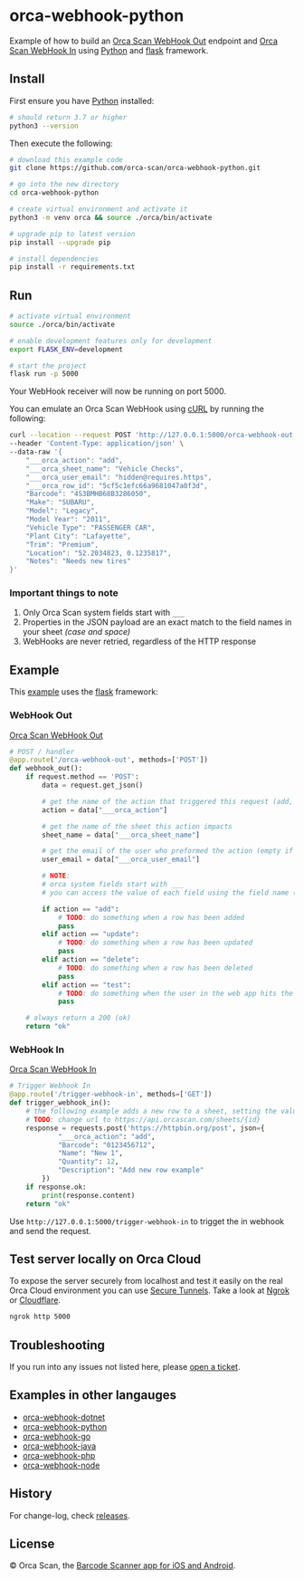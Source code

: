 # orca-webhook-python

Example of how to build an [Orca Scan WebHook Out](https://orcascan.com/docs/api/webhooks) endpoint and [Orca Scan WebHook In](https://orcascan.com/guides/how-to-update-orca-scan-from-your-system-4b249706) using [Python](https://www.python.org/) and [flask](https://github.com/pallets/flask) framework.

## Install

First ensure you have [Python](https://www.python.org/downloads/) installed:

```bash
# should return 3.7 or higher
python3 --version
```

Then execute the following:

```bash
# download this example code
git clone https://github.com/orca-scan/orca-webhook-python.git

# go into the new directory
cd orca-webhook-python

# create virtual environment and activate it
python3 -m venv orca && source ./orca/bin/activate

# upgrade pip to latest version
pip install --upgrade pip

# install dependencies
pip install -r requirements.txt
```

## Run

```bash
# activate virtual environment
source ./orca/bin/activate

# enable development features only for development
export FLASK_ENV=development

# start the project
flask run -p 5000 
```

Your WebHook receiver will now be running on port 5000.

You can emulate an Orca Scan WebHook using [cURL](https://dev.to/ibmdeveloper/what-is-curl-and-why-is-it-all-over-api-docs-9mh) by running the following:

```bash
curl --location --request POST 'http://127.0.0.1:5000/orca-webhook-out' \
--header 'Content-Type: application/json' \
--data-raw '{
    "___orca_action": "add",
    "___orca_sheet_name": "Vehicle Checks",
    "___orca_user_email": "hidden@requires.https",
    "___orca_row_id": "5cf5c1efc66a9681047a0f3d",
    "Barcode": "4S3BMHB68B3286050",
    "Make": "SUBARU",
    "Model": "Legacy",
    "Model Year": "2011",
    "Vehicle Type": "PASSENGER CAR",
    "Plant City": "Lafayette",
    "Trim": "Premium",
    "Location": "52.2034823, 0.1235817",
    "Notes": "Needs new tires"
}'
```
### Important things to note

1. Only Orca Scan system fields start with `___`
2. Properties in the JSON payload are an exact match to the  field names in your sheet _(case and space)_
3. WebHooks are never retried, regardless of the HTTP response

## Example

This [example](app.py) uses the [flask](https://github.com/pallets/flask) framework:

### WebHook Out 

[Orca Scan WebHook Out](https://orcascan.com/docs/api/webhooks)

```python
# POST / handler
@app.route('/orca-webhook-out', methods=['POST'])
def webhook_out():
    if request.method == 'POST':
        data = request.get_json()

        # get the name of the action that triggered this request (add, update, delete, test)
        action = data["___orca_action"]

        # get the name of the sheet this action impacts
        sheet_name = data["___orca_sheet_name"]

        # get the email of the user who preformed the action (empty if not HTTPS)
        user_email = data["___orca_user_email"]

        # NOTE:
        # orca system fields start with ___
        # you can access the value of each field using the field name (data["Name"], data["Barcode"], data["Location"])

        if action == "add":
            # TODO: do something when a row has been added
            pass
        elif action == "update":
            # TODO: do something when a row has been updated
            pass
        elif action == "delete":
            # TODO: do something when a row has been deleted
            pass
        elif action == "test":
            # TODO: do something when the user in the web app hits the test button
            pass

    # always return a 200 (ok)
    return "ok"
```

### WebHook In 

[Orca Scan WebHook In](https://orcascan.com/guides/how-to-update-orca-scan-from-your-system-4b249706)

```python
# Trigger Webhook In
@app.route('/trigger-webhook-in', methods=['GET'])
def trigger_webhook_in():
    # the following example adds a new row to a sheet, setting the value of Barcode, Name, Quantity and Description
    # TODO: change url to https://api.orcascan.com/sheets/{id}
    response = requests.post('https://httpbin.org/post', json={ 
            "___orca_action": "add",
            "Barcode": "0123456712",
            "Name": "New 1",
            "Quantity": 12,
            "Description": "Add new row example"
        })
    if response.ok:
        print(response.content)
    return "ok"
```

Use `http://127.0.0.1:5000/trigger-webhook-in` to trigget the in webhook and send the request.

## Test server locally on Orca Cloud

To expose the server securely from localhost and test it easily on the real Orca Cloud environment you can use [Secure Tunnels](https://ngrok.com/docs/secure-tunnels#what-are-ngrok-secure-tunnels). Take a look at [Ngrok](https://ngrok.com/) or [Cloudflare](https://www.cloudflare.com/).

```bash
ngrok http 5000
```

## Troubleshooting

If you run into any issues not listed here, please [open a ticket](https://github.com/orca-scan/orca-webhook-python/issues).

## Examples in other langauges
* [orca-webhook-dotnet](https://github.com/orca-scan/orca-webhook-dotnet)
* [orca-webhook-python](https://github.com/orca-scan/orca-webhook-python)
* [orca-webhook-go](https://github.com/orca-scan/orca-webhook-go)
* [orca-webhook-java](https://github.com/orca-scan/orca-webhook-java)
* [orca-webhook-php](https://github.com/orca-scan/orca-webhook-php)
* [orca-webhook-node](https://github.com/orca-scan/orca-webhook-node)

## History

For change-log, check [releases](https://github.com/orca-scan/orca-webhook-python/releases).

## License

&copy; Orca Scan, the [Barcode Scanner app for iOS and Android](https://orcascan.com).
